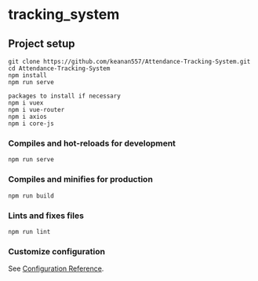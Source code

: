 # tracking_system

## Project setup
```
git clone https://github.com/keanan557/Attendance-Tracking-System.git
cd Attendance-Tracking-System
npm install
npm run serve

packages to install if necessary
npm i vuex
npm i vue-router
npm i axios
npm i core-js
```

### Compiles and hot-reloads for development
```
npm run serve
```

### Compiles and minifies for production
```
npm run build
```

### Lints and fixes files
```
npm run lint
```

### Customize configuration
See [Configuration Reference](https://cli.vuejs.org/config/).
